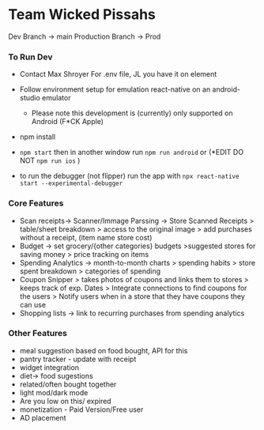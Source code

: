 # Team Wicked Pissahs
 


Dev Branch -> main
Production Branch -> Prod

### To Run Dev
+ Contact Max Shroyer For .env file, JL you have it on element

+ Follow environment setup for emulation react-native on an android-studio emulator
   - Please note this development is (currently) only supported on Android (F*CK Apple)
+ npm install
+ `npm start` then in another window run `npm run android`  or (*EDIT DO NOT `npm run ios` ) 

+ to run the debugger (not flipper) run the app with `npx react-native start --experimental-debugger`


### Core Features
+ Scan receipts-> Scanner/Immage Parssing -> Store Scanned Receipts > table/sheet breakdown > access to the original image > add purchases without a receipt, (item name store cost)
+ Budget -> set grocery/{other categories} budgets >suggested stores for saving money > price tracking on items
+ Spending Analytics -> month-to-month charts > spending habits > store spent breakdown > categories of spending 
+ Coupon Snipper > takes photos of coupons and links them to stores > keeps track of exp. Dates  > Integrate connections to find coupons for the users > Notify users when in a store that they 	have coupons they can use
+ Shopping lists -> link to recurring purchases from spending analytics 


### Other Features
+ meal suggestion based on food bought, API for this 
+ pantry tracker - update with receipt
+ widget integration
+ diet-> food sugestions
+ related/often bought together
+ light mod/dark mode
+ Are you low on this/ expired 
+ monetization - Paid Version/Free user 
+ AD placement 

